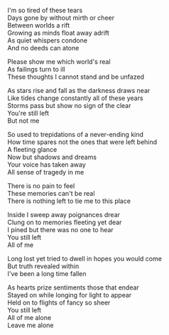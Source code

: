I'm so tired of these tears  
Days gone by without mirth or cheer  
Between worlds a rift  
Growing as minds float away adrift  
As quiet whispers condone  
And no deeds can atone  

Please show me which world's real  
As failings turn to ill  
These thoughts I cannot stand and be unfazed  

As stars rise and fall as the darkness draws near  
Like tides change constantly all of these years  
Storms pass but show no sign of the clear  
You're still left  
But not me  

So used to trepidations of a never-ending kind  
How time spares not the ones that were left behind  
A fleeting glance  
Now but shadows and dreams  
Your voice has taken away  
All sense of tragedy in me  

There is no pain to feel  
These memories can't be real  
There is nothing left to tie me to this place  

Inside I sweep away poignances drear  
Clung on to memories fleeting yet dear  
I pined but there was no one to hear  
You still left  
All of me  

Long lost yet tried to dwell in hopes you would come  
But truth revealed within  
I've been a long time fallen  

As hearts prize sentiments those that endear  
Stayed on while longing for light to appear  
Held on to flights of fancy so sheer  
You still left  
All of me alone  
Leave me alone